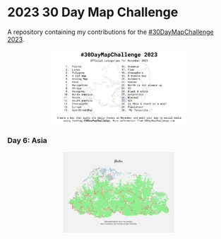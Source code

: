 # 2023 30 Day Map Challenge

A repository containing my contributions for the [#30DayMapChallenge 2023](https://30daychartchallenge.org/).

<p align="center">
<img src="2023_prompts.png?raw=true" width=60%>
</p>

### Day 6: Asia
<p align="center">
  <img src="maps/06_asia.png?raw=true" width=50%>
</p>
